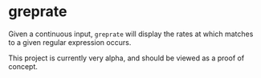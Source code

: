 # greprate

Given a continuous input, `greprate` will display the rates at which
matches to a given regular expression occurs.

This project is currently very alpha, and should be viewed as a proof
of concept.
